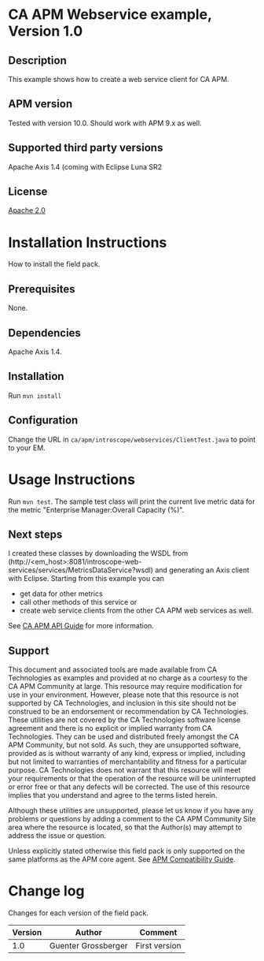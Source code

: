 # CA APM Webservice example, Version 1.0

## Description
This example shows how to create a web service client for CA APM.

## APM version
Tested with version 10.0. Should work with APM 9.x as well.

## Supported third party versions
Apache Axis 1.4 (coming with Eclipse Luna SR2


## License
[Apache 2.0](https://github.com/CA-APM/ca-apm-example-webservice/blob/master/LICENSE)


# Installation Instructions
How to install the field pack.

## Prerequisites
None.

## Dependencies
Apache Axis 1.4.

## Installation
Run `mvn install`

## Configuration
Change the URL in `ca/apm/introscope/webservices/ClientTest.java` to point to your EM.


# Usage Instructions
Run `mvn test`.
The sample test class will print the current live metric data for the metric "Enterprise Manager:Overall Capacity (%)".

## Next steps
I created these classes by downloading the WSDL from (http://<em_host>:8081/introscope-web-services/services/MetricsDataService?wsdl) and generating an Axis client with Eclipse. Starting from this example you can

* get data for other metrics
* call other methods of this service or
* create web service clients from the other CA APM web services as well.

See [CA APM API Guide](https://wiki.ca.com/display/APMDEVOPS98/API+Reference+Guide) for more information.


## Support
This document and associated tools are made available from CA Technologies as examples and provided at no charge as a courtesy to the CA APM Community at large. This resource may require modification for use in your environment. However, please note that this resource is not supported by CA Technologies, and inclusion in this site should not be construed to be an endorsement or recommendation by CA Technologies. These utilities are not covered by the CA Technologies software license agreement and there is no explicit or implied warranty from CA Technologies. They can be used and distributed freely amongst the CA APM Community, but not sold. As such, they are unsupported software, provided as is without warranty of any kind, express or implied, including but not limited to warranties of merchantability and fitness for a particular purpose. CA Technologies does not warrant that this resource will meet your requirements or that the operation of the resource will be uninterrupted or error free or that any defects will be corrected. The use of this resource implies that you understand and agree to the terms listed herein.

Although these utilities are unsupported, please let us know if you have any problems or questions by adding a comment to the CA APM Community Site area where the resource is located, so that the Author(s) may attempt to address the issue or question.

Unless explicitly stated otherwise this field pack is only supported on the same platforms as the APM core agent. See [APM Compatibility Guide](http://www.ca.com/us/support/ca-support-online/product-content/status/compatibility-matrix/application-performance-management-compatibility-guide.aspx).


# Change log
Changes for each version of the field pack.

Version | Author | Comment
--------|--------|--------
1.0 | Guenter Grossberger | First version
